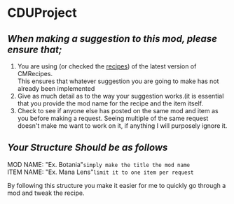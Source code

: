 # **CDUProject**

## _When making a suggestion to this mod, please ensure that;_  
1. You are using (or checked the [recipes](https://github.com/TheBytro/CMRecipes/tree/master/src/main/resources/data/cmrecipes/recipes)) of the latest version of CMRecipes.  
  This ensures that whatever suggestion you are going to make has not already been implemented
2. Give as much detail as to the way your suggestion works.(it is essential that you provide the mod name for the recipe and the item itself.  
3. Check to see if anyone else has posted on the same mod and item as you before making a request. Seeing multiple of the same request doesn't make me want to work on it, if anything I will purposely ignore it.

## _Your Structure Should be as follows_
MOD NAME: "Ex. Botania"```simply make the title the mod name```  
ITEM NAME: "Ex. Mana Lens"```limit it to one item per request``` 
  
By following this structure you make it easier for me to quickly go through a mod and tweak the recipe.
